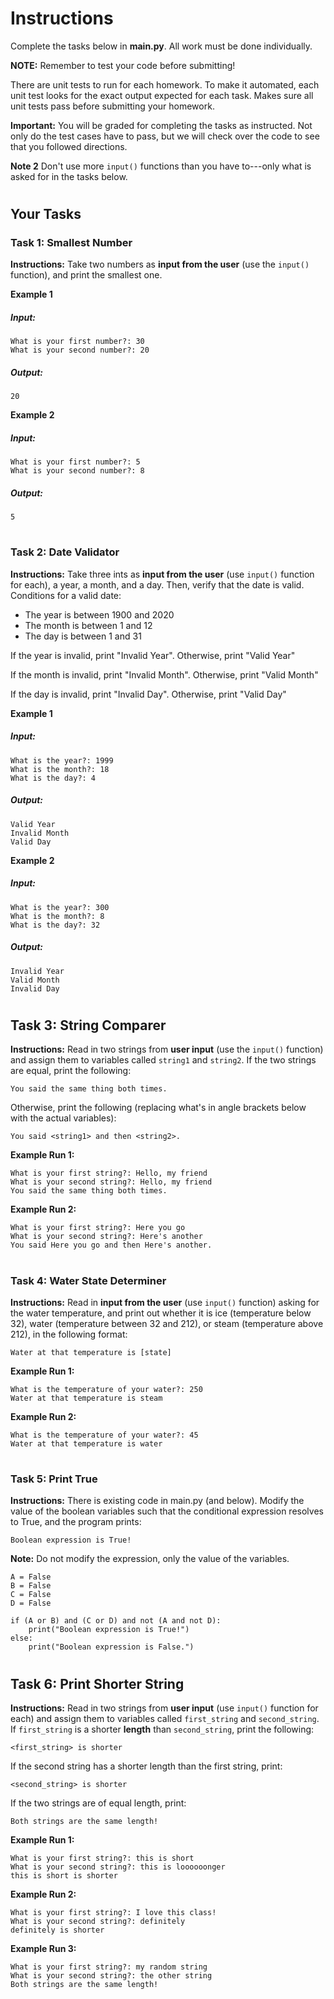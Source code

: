 # Instructions

Complete the tasks below in **main.py**. All work must be done individually.

**NOTE:** Remember to test your code before submitting!

There are unit tests to run for each homework. To make it automated, each unit test looks for the exact output expected for each task. Makes sure all unit tests pass before submitting your homework.

**Important:** You will be graded for completing the tasks as instructed. Not only do the test cases have to pass, but we will check over the code to see that you followed directions.

**Note 2** Don't use more `input()` functions than you have to---only what is asked for in the tasks below.

#

## Your Tasks

### Task 1: Smallest Number

**Instructions:**
Take two numbers as **input from the user** (use the `input()` function), and print the smallest one. 

**Example 1**
##### Input:

    What is your first number?: 30
    What is your second number?: 20

##### Output:

    20

**Example 2**
##### Input:

    What is your first number?: 5
    What is your second number?: 8

##### Output:

    5

# 

### Task 2: Date Validator

**Instructions:**
Take three ints as **input from the user** (use `input()` function for each), a year, a month, and a day. Then, verify that the date is valid. Conditions for a valid date:

* The year is between 1900 and 2020
* The month is between 1 and 12
* The day is between 1 and 31

If the year is invalid, print "Invalid Year". Otherwise, print "Valid Year"

If the month is invalid, print "Invalid Month". Otherwise, print "Valid Month"

If the day is invalid, print "Invalid Day". Otherwise, print "Valid Day"

**Example 1**
##### Input:

    What is the year?: 1999
    What is the month?: 18
    What is the day?: 4
    
##### Output:

    Valid Year
    Invalid Month
    Valid Day
    

**Example 2**
##### Input:

    What is the year?: 300
    What is the month?: 8
    What is the day?: 32
    
##### Output:

    Invalid Year
    Valid Month
    Invalid Day
    
# 

## Task 3: String Comparer

**Instructions:**
Read in two strings from **user input** (use the `input()` function) and assign them to variables called `string1` and `string2`. If the two strings are equal, print the following:

    You said the same thing both times.

Otherwise, print the following (replacing what's in angle brackets below with the actual variables):

    You said <string1> and then <string2>.

**Example Run 1:**

    What is your first string?: Hello, my friend
    What is your second string?: Hello, my friend
    You said the same thing both times.

**Example Run 2:**

    What is your first string?: Here you go
    What is your second string?: Here's another
    You said Here you go and then Here's another.

# 

### Task 4: Water State Determiner

**Instructions:**
Read in **input from the user** (use `input()` function) asking for the water temperature, and print out whether it is ice (temperature below 32), water (temperature between 32 and 212), or steam (temperature above 212), in the following format:

    Water at that temperature is [state]


**Example Run 1:**

    What is the temperature of your water?: 250
    Water at that temperature is steam

**Example Run 2:**

    What is the temperature of your water?: 45
    Water at that temperature is water

#

### Task 5: Print True

**Instructions:**
There is existing code in main.py (and below). Modify the value of the boolean variables such that the conditional expression resolves to True, and the program prints:

    Boolean expression is True!

**Note:** Do not modify the expression, only the value of the variables.

    A = False
    B = False
    C = False
    D = False

    if (A or B) and (C or D) and not (A and not D):
        print("Boolean expression is True!")
    else:
        print("Boolean expression is False.")

# 

## Task 6: Print Shorter String

**Instructions:**
Read in two strings from **user input** (use `input()` function for each) and assign them to variables called `first_string` and `second_string`. If `first_string` is a shorter **length** than  `second_string`, print the following:

    <first_string> is shorter

If the second string has a shorter length than the first string, print:

    <second_string> is shorter

If the two strings are of equal length, print:
    
    Both strings are the same length!

**Example Run 1:**

    What is your first string?: this is short
    What is your second string?: this is loooooonger
    this is short is shorter

**Example Run 2:**

    What is your first string?: I love this class!
    What is your second string?: definitely 
    definitely is shorter

**Example Run 3:**

    What is your first string?: my random string
    What is your second string?: the other string
    Both strings are the same length!